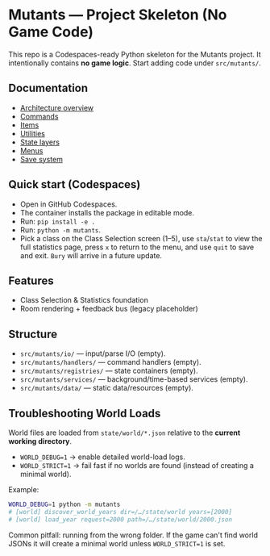 # Mutants — Project Skeleton (No Game Code)

This repo is a Codespaces-ready Python skeleton for the Mutants project.
It intentionally contains **no game logic**. Start adding code under `src/mutants/`.

## Documentation
- [Architecture overview](docs/architecture_overview.md)
- [Commands](docs/commands.md)
- [Items](docs/items.md)
- [Utilities](docs/utilities.md)
- [State layers](docs/STATE.md)
- [Menus](docs/MENUS.md)
- [Save system](docs/SAVES.md)

## Quick start (Codespaces)
- Open in GitHub Codespaces.
- The container installs the package in editable mode.
- Run: `pip install -e .`
- Run: `python -m mutants`.
- Pick a class on the Class Selection screen (1–5), use `sta`/`stat` to view the full statistics page, press `x` to return to the menu, and use `quit` to save and exit. `Bury` will arrive in a future update.

## Features
- Class Selection & Statistics foundation
- Room rendering + feedback bus (legacy placeholder)

## Structure
- `src/mutants/io/` — input/parse I/O (empty).
- `src/mutants/handlers/` — command handlers (empty).
- `src/mutants/registries/` — state containers (empty).
- `src/mutants/services/` — background/time-based services (empty).
- `src/mutants/data/` — static data/resources (empty).

## Troubleshooting World Loads

World files are loaded from `state/world/*.json` relative to the **current working directory**.

- `WORLD_DEBUG=1` → enable detailed world-load logs.
- `WORLD_STRICT=1` → fail fast if no worlds are found (instead of creating a minimal world).

Example:

```bash
WORLD_DEBUG=1 python -m mutants
# [world] discover_world_years dir=/…/state/world years=[2000]
# [world] load_year request=2000 path=/…/state/world/2000.json
```

Common pitfall: running from the wrong folder. If the game can't find world JSONs
it will create a minimal world unless `WORLD_STRICT=1` is set.
